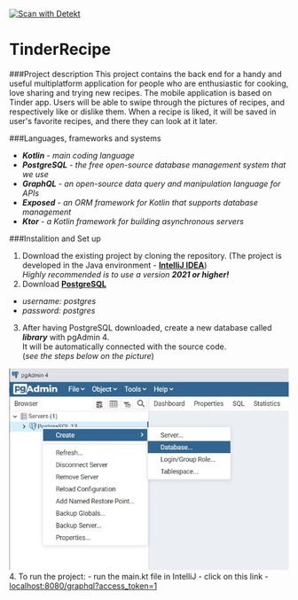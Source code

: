 [![Scan with Detekt](https://github.com/hbakardzhiev/TinderRecipe/actions/workflows/detekt-analysis.yml/badge.svg)](https://github.com/hbakardzhiev/TinderRecipe/actions/workflows/detekt-analysis.yml)

# TinderRecipe
###Project description
This project contains the back end for a handy and useful 
multiplatform application for people who are enthusiastic for cooking,
love sharing and trying new recipes. The mobile application is based
on Tinder app. Users will be able to swipe through the pictures of
recipes, and respectively like or dislike them.
When a recipe is liked, it will be saved in user's favorite recipes, 
and there they can look at it later. 


###Languages, frameworks and systems
* ***Kotlin*** - *main coding language*
* ***PostgreSQL*** - *the free open-source database management system that we use*
* ***GraphQL*** - *an open-source data query and manipulation language for APIs*
* ***Exposed*** - *an ORM framework for Kotlin that supports database
management*
* ***Ktor*** - *a Kotlin framework for building asynchronous servers*

###Instalition and Set up

1. Download the existing project by cloning the repository.
   (The project is developed in the Java environment -
   **[IntelliJ IDEA](https://www.jetbrains.com/idea/download/#section=windows)**) \
   *Highly recommended is  to use a version **2021 or higher!***
3. Download **[PostgreSQL](https://www.postgresql.org/)**
- *username: postgres*
- *password: postgres*

3. After having PostgreSQL downloaded, create a new database
   called ***library*** with pgAdmin 4.\
   It will be automatically connected with the source code.\
   (*see the steps below on the picture*)

![PostgreSQL steps to create database](PostgreSQLCreateDBSteps.jpg)
4. To run the project:
    - run the main.kt file in IntelliJ
    - click on this link - [localhost:8080/graphql?access_token=1](localhost:8080/graphql?access_token=1)
    
